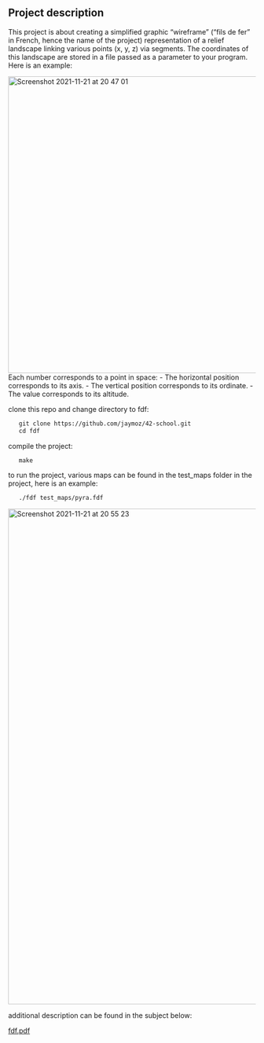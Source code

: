 ## Project description
This project is about creating a simplified graphic “wireframe” (“fils de fer” in French,
hence the name of the project) representation of a relief landscape linking various points
(x, y, z) via segments. The coordinates of this landscape are stored in a file passed as
a parameter to your program. Here is an example:

<img width="604" alt="Screenshot 2021-11-21 at 20 47 01" src="https://user-images.githubusercontent.com/62575348/142773189-996b1da5-34db-4018-a4e7-e1b0403c89b0.png">
Each number corresponds to a point in space:
- The horizontal position corresponds to its axis.
- The vertical position corresponds to its ordinate.
- The value corresponds to its altitude.

clone this repo and change directory to fdf:
```html
   git clone https://github.com/jaymoz/42-school.git
   cd fdf
```
compile the project:
```html
   make
```
to run the project, various maps can be found in the test_maps folder in the project, here is an example:
```html
   ./fdf test_maps/pyra.fdf
```
<img width="1009" alt="Screenshot 2021-11-21 at 20 55 23" src="https://user-images.githubusercontent.com/62575348/142773431-e7760a12-1f02-4741-acc4-ec22d99455cc.png">

additional description can be found in the subject below:

[fdf.pdf](https://github.com/jaymoz/42-school/files/7576782/fdf.pdf)
